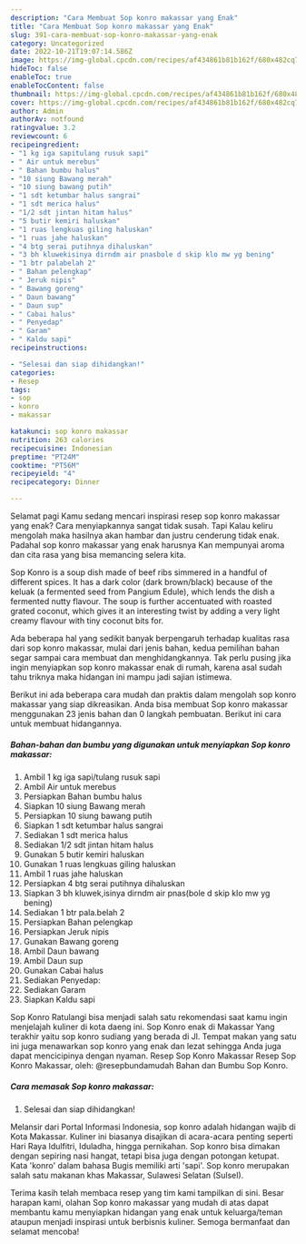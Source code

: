 ```yaml
---
description: "Cara Membuat Sop konro makassar yang Enak"
title: "Cara Membuat Sop konro makassar yang Enak"
slug: 391-cara-membuat-sop-konro-makassar-yang-enak
category: Uncategorized
date: 2022-10-21T19:07:14.586Z
image: https://img-global.cpcdn.com/recipes/af434861b81b162f/680x482cq70/sop-konro-makassar-foto-resep-utama.jpg
hideToc: false
enableToc: true
enableTocContent: false
thumbnail: https://img-global.cpcdn.com/recipes/af434861b81b162f/680x482cq70/sop-konro-makassar-foto-resep-utama.jpg
cover: https://img-global.cpcdn.com/recipes/af434861b81b162f/680x482cq70/sop-konro-makassar-foto-resep-utama.jpg
author: Admin
authorAv: notfound
ratingvalue: 3.2
reviewcount: 6
recipeingredient:
- "1 kg iga sapitulang rusuk sapi"
- " Air untuk merebus"
- " Bahan bumbu halus"
- "10 siung Bawang merah"
- "10 siung bawang putih"
- "1 sdt ketumbar halus sangrai"
- "1 sdt merica halus"
- "1/2 sdt jintan hitam halus"
- "5 butir kemiri haluskan"
- "1 ruas lengkuas giling haluskan"
- "1 ruas jahe haluskan"
- "4 btg serai putihnya dihaluskan"
- "3 bh kluwekisinya dirndm air pnasbole d skip klo mw yg bening"
- "1 btr palabelah 2"
- " Bahan pelengkap"
- " Jeruk nipis"
- " Bawang goreng"
- " Daun bawang"
- " Daun sup"
- " Cabai halus"
- " Penyedap"
- " Garam"
- " Kaldu sapi"
recipeinstructions:

- "Selesai dan siap dihidangkan!"
categories:
- Resep
tags:
- sop
- konro
- makassar

katakunci: sop konro makassar 
nutrition: 263 calories
recipecuisine: Indonesian
preptime: "PT24M"
cooktime: "PT56M"
recipeyield: "4"
recipecategory: Dinner

---
```



Selamat pagi Kamu sedang mencari inspirasi resep sop konro makassar yang enak? Cara menyiapkannya sangat tidak susah. Tapi Kalau keliru mengolah maka hasilnya akan hambar dan justru cenderung tidak enak. Padahal sop konro makassar yang enak harusnya Kan mempunyai aroma dan cita rasa yang bisa memancing selera kita.


Sop Konro is a soup dish made of beef ribs simmered in a handful of different spices. It has a dark color (dark brown/black) because of the keluak (a fermented seed from Pangium Edule), which lends the dish a fermented nutty flavour. The soup is further accentuated with roasted grated coconut, which gives it an interesting twist by adding a very light creamy flavour with tiny coconut bits for.

Ada beberapa hal yang sedikit banyak berpengaruh terhadap kualitas rasa dari sop konro makassar, mulai dari jenis bahan, kedua pemilihan bahan segar sampai cara membuat dan menghidangkannya. Tak perlu pusing jika ingin menyiapkan sop konro makassar enak di rumah, karena asal sudah tahu triknya maka hidangan ini mampu jadi sajian istimewa.


Berikut ini ada beberapa cara mudah dan praktis dalam mengolah sop konro makassar yang siap dikreasikan. Anda bisa membuat Sop konro makassar menggunakan 23 jenis bahan dan 0 langkah pembuatan. Berikut ini cara untuk membuat hidangannya.

<!--inarticleads1-->

##### Bahan-bahan dan bumbu yang digunakan untuk menyiapkan Sop konro makassar:

1. Ambil 1 kg iga sapi/tulang rusuk sapi
1. Ambil  Air untuk merebus
1. Persiapkan  Bahan bumbu halus
1. Siapkan 10 siung Bawang merah
1. Persiapkan 10 siung bawang putih
1. Siapkan 1 sdt ketumbar halus sangrai
1. Sediakan 1 sdt merica halus
1. Sediakan 1/2 sdt jintan hitam halus
1. Gunakan 5 butir kemiri haluskan
1. Gunakan 1 ruas lengkuas giling haluskan
1. Ambil 1 ruas jahe haluskan
1. Persiapkan 4 btg serai putihnya dihaluskan
1. Siapkan 3 bh kluwek,isinya dirndm air pnas(bole d skip klo mw yg bening)
1. Sediakan 1 btr pala.belah 2
1. Persiapkan  Bahan pelengkap
1. Persiapkan  Jeruk nipis
1. Gunakan  Bawang goreng
1. Ambil  Daun bawang
1. Ambil  Daun sup
1. Gunakan  Cabai halus
1. Sediakan  Penyedap:
1. Sediakan  Garam
1. Siapkan  Kaldu sapi


Sop Konro Ratulangi bisa menjadi salah satu rekomendasi saat kamu ingin menjelajah kuliner di kota daeng ini. Sop Konro enak di Makassar Yang terakhir yaitu sop konro sudiang yang berada di Jl. Tempat makan yang satu ini juga menawarkan sop konro yang enak dan lezat sehingga Anda juga dapat mencicipinya dengan nyaman. Resep Sop Konro Makassar Resep Sop Konro Makassar, oleh: @resepbundamudah⁣ Bahan dan Bumbu Sop Konro. 

<!--inarticleads2-->

##### Cara memasak Sop konro makassar:


1. Selesai dan siap dihidangkan!

Melansir dari Portal Informasi Indonesia, sop konro adalah hidangan wajib di Kota Makassar. Kuliner ini biasanya disajikan di acara-acara penting seperti Hari Raya Idulfitri, Iduladha, hingga pernikahan. Sop konro bisa dimakan dengan sepiring nasi hangat, tetapi bisa juga dengan potongan ketupat. Kata &#39;konro&#39; dalam bahasa Bugis memiliki arti &#39;sapi&#39;. Sop konro merupakan salah satu makanan khas Makassar, Sulawesi Selatan (Sulsel). 

Terima kasih telah membaca resep yang tim kami tampilkan di sini. Besar harapan kami, olahan Sop konro makassar yang mudah di atas dapat membantu kamu menyiapkan hidangan yang enak untuk keluarga/teman ataupun menjadi inspirasi untuk berbisnis kuliner. Semoga bermanfaat dan selamat mencoba!
